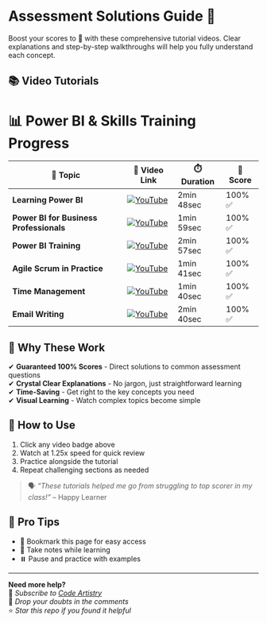 # Assessment Solutions Guide 🚀

Boost your scores to 💯 with these comprehensive tutorial videos. Clear explanations and step-by-step walkthroughs will help you fully understand each concept.

## 📚 Video Tutorials

# 📊 Power BI & Skills Training Progress

| 📌 **Topic**                          | 🔗 **Video Link**                                                                                              | ⏱️ **Duration**     | 🎯 **Score** |
|---------------------------------------|---------------------------------------------------------------------------------------------------------------|---------------------|--------------|
| **Learning Power BI**                 | [![YouTube](https://img.shields.io/badge/YouTube-Watch-red)](https://youtu.be/OYw-v6kJTu8)                     | 2min 48sec          | 100% ✅       |
| **Power BI for Business Professionals** | [![YouTube](https://img.shields.io/badge/YouTube-Watch-red)](https://youtu.be/roHsHu6ToqQ)                     | 1min 59sec          | 100% ✅       |
| **Power BI Training**                 | [![YouTube](https://img.shields.io/badge/YouTube-Watch-red)](https://youtu.be/7OVllYC1U6w)                     | 2min 57sec          | 100% ✅       |
| **Agile Scrum in Practice**           | [![YouTube](https://img.shields.io/badge/YouTube-Watch-red)](https://youtu.be/32t1jqEgD80)                     | 1min 41sec          | 100% ✅       |
| **Time Management**                   | [![YouTube](https://img.shields.io/badge/YouTube-Watch-red)](https://youtu.be/tqxOT7nV5qk?si=UZbh95XpH4Fg4vCp) | 1min 40sec          | 100% ✅       |
| **Email Writing**                     | [![YouTube](https://img.shields.io/badge/YouTube-Watch-red)](https://youtu.be/E94-uTcNfCM)                     | 2min 40sec          | 100% ✅       |

## 💯 Why These Work

✔ **Guaranteed 100% Scores** - Direct solutions to common assessment questions  
✔ **Crystal Clear Explanations** - No jargon, just straightforward learning  
✔ **Time-Saving** - Get right to the key concepts you need  
✔ **Visual Learning** - Watch complex topics become simple  

## 🎯 How to Use
1. Click any video badge above
2. Watch at 1.25x speed for quick review
3. Practice alongside the tutorial
4. Repeat challenging sections as needed

> 🗣️ _“These tutorials helped me go from struggling to top scorer in my class!”_ – Happy Learner

## 📌 Pro Tips
- 📑 Bookmark this page for easy access  
- 📝 Take notes while learning  
- ⏸️ Pause and practice with examples

---

**Need more help?**  
🔔 *Subscribe to [Code Artistry](https://www.youtube.com/@CodeArtistry63)*  
💬 *Drop your doubts in the comments*  
⭐ *Star this repo if you found it helpful*
